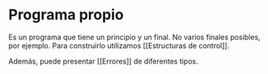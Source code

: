 # Programa propio

Es un programa que tiene un principio y un final. No varios finales posibles, por ejemplo. Para construirlo utilizamos [[Estructuras de control]].

Además, puede presentar [[Errores]] de diferentes tipos.
